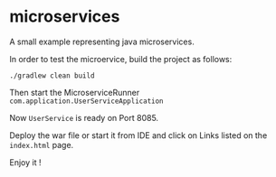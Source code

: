 # microservices
A small example representing java microservices. 

In order to test the microervice, build the project as follows:

`./gradlew clean build`

Then start the MicroserviceRunner `com.application.UserServiceApplication` 

Now `UserService` is ready on Port 8085. 

Deploy the war file or start it from IDE and click on Links listed on the `index.html` page.

Enjoy it !
